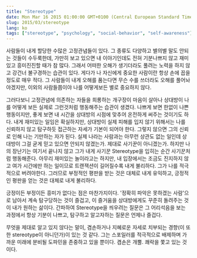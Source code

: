 ```yaml
---
title: "Stereotype"
date: Mon Mar 16 2015 01:00:00 GMT+0100 (Central European Standard Time)
slug: 2015/03/stereotype
lang: ko
tags: ["stereotype", "psychology", "social-behavior", "self-awareness"]
---
```


사람들이 내게 할당한 수많은 고정관념들이 있다. 그 종류도 다양하고 별의별 말도 안되는 것들이 수두룩한데, 가만히 보고 있으면 내 이야기인데도 전혀 기분나쁘지 않고 재미있고 흥미진진할 때가 참 많다. 그래서 어떠한 오해가 생기더라도 풀려는 노력을 하지 않고 강건너 불구경하는 습관이 있다. 게다가 나 자신에게 중요한 사람이란 항상 손에 꼽을 정도로 매우 적다. 그 사람들이 내게 오해를 품는다면 무슨 수를 쓰더라도 오해를 풀어놔야겠지만, 이외의 사람들쯤이야 나를 어떻게보든 별로 중요하지 않다.

그러다보니 고정관념에 의존하는 자들을 희롱하는 개구장이 마음이 살아나 상대방이 나를 어떻게 보든 실제로 그런것처럼 행동해주는 습관이 생겼다. 나쁘게 보면 한없이 나쁜 행동이지만, 좋게 보면 내 시간을 상대방의 시점에 맞추어 온전하게 써주는 것이기도 하다. 내게 재미있는 일임은 확실하지만, 상대방이 실제 피해를 입지 않기 위해서는 나를 신뢰하지 않고 탐구하듯 접근하는 자세가 기본이 되어야 한다. 그렇지 않으면 그의 신뢰로 인해 나는 기만하는 자가 된다. 실제 나라는 사람과는 아무런 상관도 없는 일인데 상대방이 그걸 굳게 믿고 있으면 안되지 않겠는가. 제대로 사기꾼이 아니겠는가. 하지만 나의 장난기는 여기서 끝나지 않고 그가 내게 사기꾼 Stereotype을 입히는 순간 사기꾼처럼 행동해준다. 아무리 재미있는 놀이라고는 하지만, 내 입장에서는 조금도 진지하지 않고 여가 시간에만 하는 일이므로 트랜잭션이 길어질수록 내게 불리하다. 그가 나를 적극적으로 버려야한다. 그러므로 부정적인 평판을 받는 것은 대체로 내게 유익하고, 긍정적인 평판을 얻는 것은 대체로 내게 불리하다.

긍정이든 부정이든 흥미가 없다는 점은 마찬가지이다. '정확히 파악은 못하겠는 사람'으로 남아서 계속 탐구당하는 것이 즐겁고, 이 즐거움을 상대방에게도 꾸준히 돌려주는 것이 내가 원하는 삶이다. 간파하여 Stereotype을 씌우려는 질문은 그 어리석음을 보는 과정에서 항상 기분이 나쁘고, 탐구하고 알고자하는 질문은 언제나 즐겁다.

무엇을 제대로 알고 있지 않다는 말이, 겸손하거나 지혜로운 자세로 치부되는 경향(이 또한 stereotype이 아니던가)이 있는 것 같다. 그는 스포일러를 적극적으로 배제하며 가까운 미래에 분비될 도파민을 존중하고 있을 뿐이다. 겸손은 개뿔. 쾌락을 쫓고 있는 것이다.
